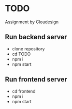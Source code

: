 # TODO
Assignment by Cloudesign

## Run backend server 
 - clone repository 
 - cd TODO
 - npm i
 - npm start

 ## Run frontend server
 - cd frontend
 - npm i 
 - npm start

